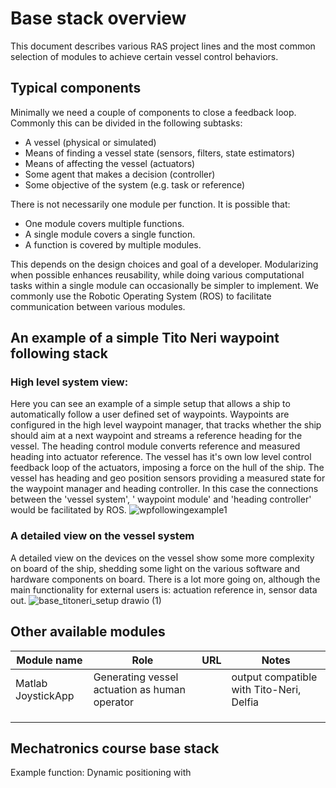 # Base stack overview
This document describes various RAS project lines and the most common selection of modules to achieve certain vessel control behaviors. 

## Typical components
Minimally we need a couple of components to close a feedback loop. Commonly this can be divided in the following subtasks:
- A vessel (physical or simulated)
- Means of finding a vessel state (sensors, filters, state estimators)
- Means of affecting the vessel (actuators)
- Some agent that makes a decision (controller)
- Some objective of the system (e.g. task or reference)

There is not necessarily one module per function. It is possible that:
- One module covers multiple functions.
- A single module covers a single function.
- A function is covered by multiple modules.

This depends on the design choices and goal of a developer. Modularizing when possible enhances reusability, while doing various computational tasks within a single module can occasionally be simpler to implement.
We commonly use the Robotic Operating System (ROS) to facilitate communication between various modules. 

## An example of a simple Tito Neri waypoint following stack
### High level system view:
Here you can see an example of a simple setup that allows a ship to automatically follow a user defined set of waypoints. Waypoints are configured in the high level waypoint manager, that tracks whether the ship should aim at a next waypoint and streams a reference heading for the vessel. The heading control module converts reference and measured heading into actuator reference. The vessel has it's own low level control feedback loop of the actuators, imposing a force on the hull of the ship. The vessel has heading and geo position sensors providing a measured state for the waypoint manager and heading controller. 
In this case the connections between the 'vessel system', ' waypoint module' and 'heading controller' would be facilitated by ROS. 
![wpfollowingexample1](https://user-images.githubusercontent.com/5917472/225710349-5d6e1443-296b-4d88-86a1-1541c927d043.png)


### A detailed view on the vessel system
A detailed view on the devices on the vessel show some more complexity on board of the ship, shedding some light on the various software and hardware components on board. There is a lot more going on, although the main functionality for external users is: actuation reference in, sensor data out.
![base_titoneri_setup drawio (1)](https://user-images.githubusercontent.com/5917472/225702533-7e9da585-7c21-45fe-a4b3-fe410db8400e.png)

## Other available modules

| Module name | Role | URL | Notes |
|-------------|------|-----|-------------------------|
| Matlab JoystickApp| Generating vessel actuation as human operator  |     |output compatible with Tito-Neri, Delfia |
|             |      |     |  |
|             |      |     |  |
|             |      |     |  |


## Mechatronics course base stack
Example function: Dynamic positioning with 
